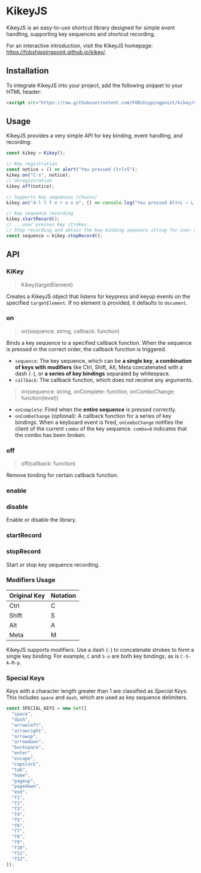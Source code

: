 # KikeyJS

KikeyJS is an easy-to-use shortcut library designed for simple event handling, supporting key sequences and shortcut recording.

For an interactive introduction, visit the KikeyJS homepage: https://fobshippingpoint.github.io/kikey/.

## Installation

To integrate KikeyJS into your project, add the following snippet to your HTML header:

```html
<script src="https://raw.githubusercontent.com/FOBshippingpoint/kikey/main/dist/kikey.js"></script>
```

## Usage

KikeyJS provides a very simple API for key binding, event handling, and recording:
```js
const kikey = Kikey();

// Key registration
const notice = () => alert("You pressed Ctrl+S");
kikey.on("C-s", notice);
// Unregistration
kikey.off(notice);

// Supports key sequences (chains)
kikey.on("A-l l f o r o n e", () => console.log("You pressed Alt+L → L → F → O → R → O → N → E"));

// Key sequence recording
kikey.startRecord();
// ...user presses key strokes...
// Stop recording and obtain the key binding sequence string for user customization
const sequence = kikey.stopRecord();
```

## API

### KiKey

> Kikey(targetElement)

Creates a KikeyJS object that listens for keypress and keyup events on the specified `targetElement`. If no element is provided, it defaults to `document`.

### on

> on(sequence: string, callback: function)

Binds a key sequence to a specified callback function. When the sequence is pressed in the correct order, the callback function is triggered.
- `sequence`: The key sequence, which can be **a single key**, **a combination of keys with modifiers** like Ctrl, Shift, Alt, Meta concatenated with a dash (`-`), or **a series of key bindings** separated by whitespace.
- `callback`: The callback function, which does not receive any arguments.

> on(sequence: string, onComplete: function, onComboChange: function(level))

- `onComplete`: Fired when the **entire sequence** is pressed correctly.
- `onComboChange` (optional): A callback function for a series of key bindings. When a keyboard event is fired, `onComboChange` notifies the client of the current `combo` of the key sequence. `combo=0` indicates that the combo has been broken.

### off

> off(callback: function)

Remove binding for certain callback function.

### enable
### disable
Enable or disable the library.

### startRecord
### stopRecord
Start or stop key sequence recording.

### Modifiers Usage

| Original Key | Notation |
|--------------|----------|
| Ctrl         | C        |
| Shift        | S        |
| Alt          | A        |
| Meta         | M        |

KikeyJS supports modifiers. Use a dash (`-`) to concatenate strokes to form a single key binding. For example, `C` and `S-o` are both key bindings, as is `C-S-A-M-p`.

### Special Keys

Keys with a character length greater than 1 are classified as *Special Keys*. This includes `space` and `dash`, which are used as key sequence delimiters.

```js
const SPECIAL_KEYS = new Set([
  "space",
  "dash",
  "arrowleft",
  "arrowright",
  "arrowup",
  "arrowdown",
  "backspace",
  "enter",
  "escape",
  "capslock",
  "tab",
  "home",
  "pageup",
  "pagedown",
  "end",
  "f1",
  "f2",
  "f3",
  "f4",
  "f5",
  "f6",
  "f7",
  "f8",
  "f9",
  "f10",
  "f11",
  "f12",
]);
```
